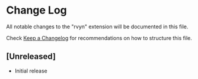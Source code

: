 # Change Log

All notable changes to the "rvyn" extension will be documented in this file.

Check [Keep a Changelog](http://keepachangelog.com/) for recommendations on how to structure this file.

## [Unreleased]

- Initial release
